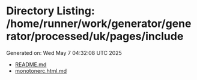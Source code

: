 # Directory Listing: /home/runner/work/generator/generator/processed/uk/pages/include
Generated on: Wed May  7 04:32:08 UTC 2025

- [README.md](README.md)
- [monotonerc.html.md](monotonerc.html.md)
